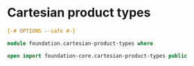 # Cartesian product types

```agda
{-# OPTIONS --safe #-}

module foundation.cartesian-product-types where

open import foundation-core.cartesian-product-types public
```

